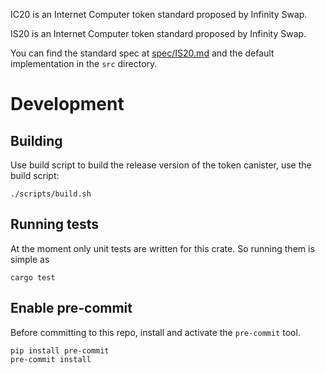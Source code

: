 IC20 is an Internet Computer token standard proposed by Infinity Swap.

IS20 is an Internet Computer token standard proposed by Infinity Swap.

You can find the standard spec at [spec/IS20.md]() and the default implementation in the `src` directory.

# Development

## Building

Use build script to build the release version of the token canister, use the build script:

```shell
./scripts/build.sh
```

## Running tests

At the moment only unit tests are written for this crate. So running them is simple as

```shell
cargo test
```

## Enable pre-commit

Before committing to this repo, install and activate the `pre-commit` tool.

```shell
pip install pre-commit
pre-commit install
```

